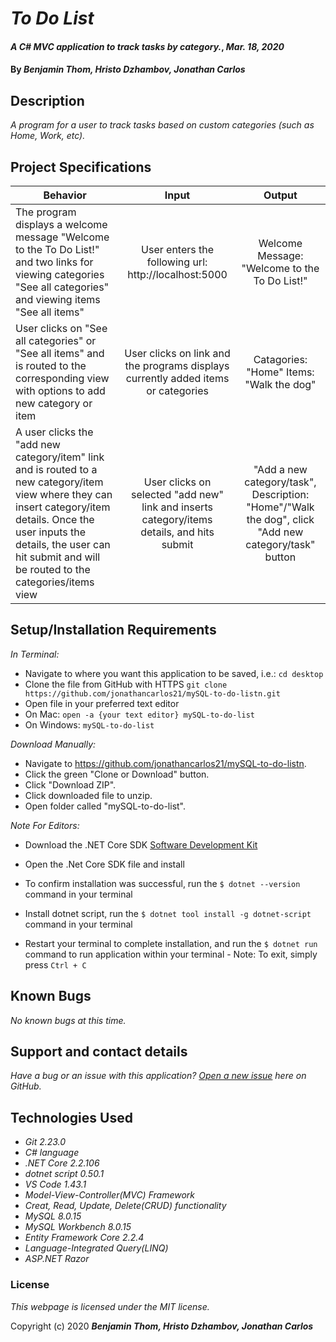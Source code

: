 # _To Do List_

#### _A C# MVC application to track tasks by category._, _Mar. 18, 2020_

#### By _**Benjamin Thom, Hristo Dzhambov, Jonathan Carlos**_

## Description

_A program for a user to track tasks based on custom categories (such as Home, Work, etc)._

## Project Specifications

| Behavior | Input | Output |
|---|:---:|:---:|
|The program displays a welcome message "Welcome to the To Do List!" and two links for viewing categories "See all categories" and viewing items "See all items"|User enters the following url: http://localhost:5000| Welcome Message: "Welcome to the To Do List!"|
|User clicks on "See all categories" or "See all items" and is routed to the corresponding view with options to add new category or item|User clicks on link and the programs displays currently added items or categories|Catagories: "Home" Items: "Walk the dog"|
|A user clicks the "add new category/item" link and is routed to a new category/item view where they can insert category/item details. Once the user inputs the details, the user can hit submit and will be routed to the categories/items view|User clicks on selected "add new" link and inserts category/items details, and hits submit|"Add a new category/task", Description: "Home"/"Walk the dog", click "Add new category/task" button|

## Setup/Installation Requirements

_In Terminal:_

* Navigate to where you want this application to be saved, i.e.:
```cd desktop```
* Clone the file from GitHub with HTTPS
```git clone https://github.com/jonathancarlos21/mySQL-to-do-listn.git```
* Open file in your preferred text editor
* On Mac: ```open -a {your text editor} mySQL-to-do-list```
* On Windows: ```mySQL-to-do-list```

_Download Manually:_

* Navigate to https://github.com/jonathancarlos21/mySQL-to-do-listn.
* Click the green "Clone or Download" button.
* Click "Download ZIP".
* Click downloaded file to unzip.
* Open folder called "mySQL-to-do-list".

_Note For Editors:_ 
* Download the .NET Core SDK [Software Development Kit](https://dotnet.microsoft.com/download)
* Open the .Net Core SDK file and install
* To confirm installation was successful, run the ```$ dotnet --version``` command in your terminal

* Install dotnet script, run the ```$ dotnet tool install -g dotnet-script``` command in your terminal
* Restart your terminal to complete installation, and run the ```$ dotnet run``` command to run application within your terminal - Note: To exit, simply press ```Ctrl + C```

## Known Bugs

_No known bugs at this time._

## Support and contact details

_Have a bug or an issue with this application? [Open a new issue](https://github.com/jonathancarlos21/mySQL-to-do-listn/issues) here on GitHub._

## Technologies Used

* _Git 2.23.0_
* _C# language_
* _.NET Core 2.2.106_
* _dotnet script 0.50.1_
* _VS Code 1.43.1_
* _Model-View-Controller(MVC) Framework_
* _Creat, Read, Update, Delete(CRUD) functionality_
* _MySQL 8.0.15_
* _MySQL Workbench 8.0.15_
* _Entity Framework Core 2.2.4_
* _Language-Integrated Query(LINQ)_
* _ASP.NET Razor_

### License

*This webpage is licensed under the MIT license.*

Copyright (c) 2020 **_Benjamin Thom, Hristo Dzhambov, Jonathan Carlos_**